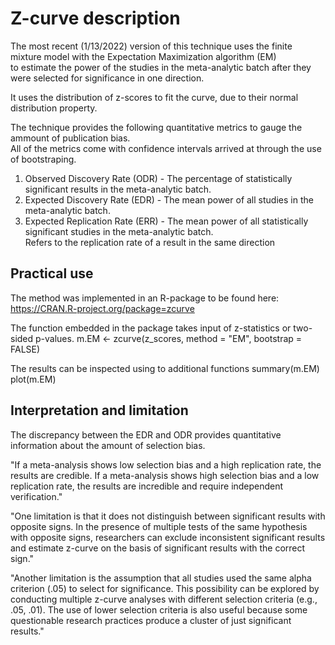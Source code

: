 # Z-curve description

The most recent (1/13/2022) version of this technique uses the finite mixture model with the Expectation Maximization algorithm (EM)  
to estimate the power of the studies in the meta-analytic batch after they were selected for significance in one direction.

It uses the distribution of z-scores to fit the curve, due to their normal distribution property.

The technique provides the following quantitative metrics to gauge the ammount of publication bias.  
All of the metrics come with confidence intervals arrived at through the use of bootstraping.

1. Observed Discovery Rate (ODR) - The percentage of statistically significant results in the meta-analytic batch.
2. Expected Discovery Rate (EDR) - The mean power of all studies in the meta-analytic batch.
3. Expected Replication Rate (ERR) - The mean power of all statistically significant studies in the meta-analytic batch.  
   Refers to the replication rate of a result in the same direction
   
## Practical use

The method was implemented in an R-package to be found here:
https://CRAN.R-project.org/package=zcurve

The function embedded in the package takes input of z-statistics or two-sided p-values.
m.EM <- zcurve(z_scores, method = "EM", bootstrap = FALSE)

The results can be inspected using to additional functions
summary(m.EM)
plot(m.EM)

## Interpretation and limitation

 The discrepancy between the EDR and ODR provides quantitative information about the amount of selection bias.
 
"If a meta-analysis shows low selection bias and a high replication rate, the results are credible. If a meta-analysis shows high selection bias and a low replication rate, the results are incredible and require independent verification."

"One limitation is that it does not distinguish between significant results with opposite signs. In the presence of multiple tests of the same hypothesis with opposite signs, researchers can exclude inconsistent significant results and estimate z-curve on the basis of significant results with the correct sign."
 
"Another limitation is the assumption that all studies used the same alpha criterion (.05) to select for significance. This possibility can be explored by conducting multiple z-curve analyses with different selection criteria (e.g., .05, .01). The use of lower selection criteria is also useful because some questionable research practices produce a cluster of just significant results."
  

